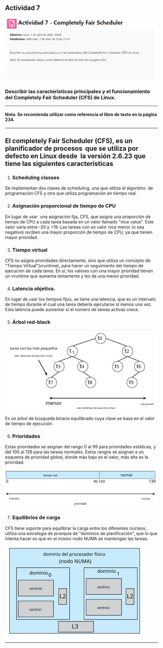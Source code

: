 ## Actividad 7

![1](./Img/1.png)

### Describir las características principales y el funcionamiento del Completely Fair Scheduler (CFS) de Linux. 
___
#### Nota: Se recomienda utilizar como referencia el libro de texto en la página 234.
___ 

## El completely Fair Scheduler (CFS), es un planificador de procesos  que se utiliza por defecto en Linux desde  la versión 2.6.23 que tiene las siguientes características

1. ### Scheduling classes

Se implementan dos clases de scheduling, una que utiliza el algoritmo  de programación CFS y otra que utiliza programación en tiempo real.

2. ### Asignación proporcional de tiempo de CPU

En lugar de usar  una asignación fija, CFS, que asigna una proporción de tiempo de CPU a cada tarea basada en un valor llamado "nice value". Este valor varía entre -20 y +19. Las tareas con un valor nice menor (o sea negativo) reciben una mayor proporción de tiempo de CPU, ya que tienen mayor prioridad.

3. ### Tiempo virtual

CFS no asigna prioridades directamente, sino que utiliza un concepto de "Tiempo Virtual"(vruntime), para hacer un seguimiento del tiempo de ejecución de cada tarea. En sí, los valores con una mayor prioridad tienen un vruntime que aumenta lentamente y les da una menor prioridad.

4. ### Latencia objetiva.

En lugar de usar los tiempos fijos, se tiene una latencia, que es un intervalo de tiempo durante el cual una tarea debería ejecutarse al menos una vez. Esta latencia puede aumentar si el número de tareas activas crece.

5. ### Árbol red-black

![2](./Img/2.png)

Es un árbol de búsqueda binaria equilibrado cuya clave se basa en el valor de tiempo de ejecución.

6. ### Prioridades

Estas prioridades se asignan del rango 0 al 99 para prioridades estáticas, y del 100 al 139 para las tareas normales. Estos rangos se asignan a un esquema de prioridad global, donde más bajo es el valor, más alta es la prioridad.

![3](./Img/3.png)

7. ### Equilibrios de carga

CFS tiene soporte para equilibrar la carga entre los diferentes núcleos, utiliza una estrategia de jerarquía de "dominios de planificación", que lo que intenta hacer es que en el mismo nodo NUMA se mantengan las tareas.

![4](./Img/4.png)

___
